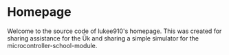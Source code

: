 # Homepage

Welcome to the source code of lukee910's homepage. This was created for sharing assistance for the &Uuml;k and sharing a simple simulator for the microcontroller-school-module.
